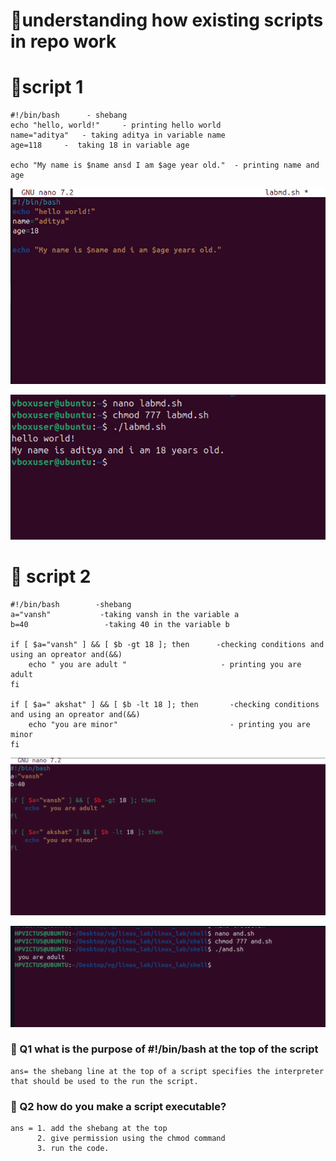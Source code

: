 # 🔧understanding how existing scripts in repo work

# 🔧script 1

  ```
 #!/bin/bash      - shebang
 echo "hello, world!"     - printing hello world
 name="aditya"   - taking aditya in variable name
 age=118     -  taking 18 in variable age 

 echo "My name is $name ansd I am $age year old."  - printing name and age
```
![alt text](../images/name.png.png)

![alt text](../images/result.png.png)
# 🔧 script 2

```
#!/bin/bash        -shebang
a="vansh"           -taking vansh in the variable a
b=40                 -taking 40 in the variable b

if [ $a="vansh" ] && [ $b -gt 18 ]; then      -checking conditions and using an opreator and(&&)
    echo " you are adult "                     - printing you are adult
fi

if [ $a=" akshat" ] && [ $b -lt 18 ]; then       -checking conditions and using an opreator and(&&)
    echo "you are minor"                         - printing you are minor
fi

```
![alt text](../images/img44.png.png)

![alt text](../images/img45.png.png)


### 🔧 Q1 what is the purpose of #!/bin/bash at the top of the script

    ans= the shebang line at the top of a script specifies the interpreter that should be used to the run the script.

### 🔧 Q2 how do you make a script executable?
    ans = 1. add the shebang at the top
          2. give permission using the chmod command
          3. run the code.

